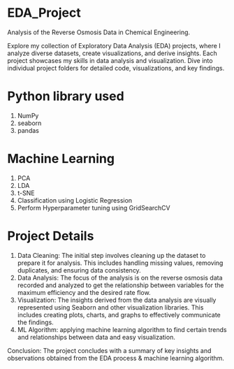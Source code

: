 # EDA_Project
Analysis of the Reverse Osmosis Data in  Chemical Engineering.   

Explore my collection of Exploratory Data Analysis (EDA) projects, where I analyze diverse datasets, create visualizations, and derive insights. Each project showcases my skills in data analysis and visualization. Dive into individual project folders for detailed code, visualizations, and key findings.

# Python library used
1. NumPy
2. seaborn
3. pandas

# Machine Learning 
1. PCA
2. LDA
3. t-SNE
4. Classification using Logistic Regression
5. Perform Hyperparameter tuning using GridSearchCV

# Project Details
1. Data Cleaning: The initial step involves cleaning up the dataset to prepare it for analysis. This includes handling missing values, removing duplicates, and ensuring data consistency.
2. Data Analysis: The focus of the analysis is on the reverse osmosis data recorded and analyzed to get the relationship between variables for the maximum efficiency and the desired rate flow.
3. Visualization: The insights derived from the data analysis are visually represented using Seaborn and other visualization libraries. This includes creating plots, charts, and graphs to effectively communicate the findings.
4. ML Algorithm: applying machine learning algorithm to find certain trends and relationships between data and easy visualization.
   
Conclusion: The project concludes with a summary of key insights and observations obtained from the EDA process & machine learning algorithm.
